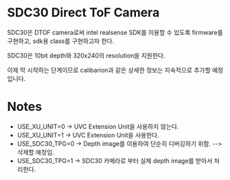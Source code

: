 # SDC30 Direct ToF Camera
SDC30은 DTOF camera로써 intel realsense SDK를 이용할 수 있도록 firmware를 구현하고, sdk용 class를 구현하고자 한다.

SDC30은 10bit depth와 320x240의 resolution을 지원한다.

이제 막 시작하는 단계이므로 calibarion과 같은 상세한 정보는 지속적으로 추가할 예정입니다.

# Notes

- USE_XU_UNIT=0 -> UVC Extension Unit을 사용하지 않는다.
- USE_XU_UNIT=1 -> UVC Extension Unit을 사용한다.
- USE_SDC30_TPG=0 -> Depth image를 이용하여 단순히 디버깅하기 위함. --> 삭제할 예정임.
- USE_SDC30_TPG=1 -> SDC30 카메라로 부터 실제 depth image를 받아서 처리한다.